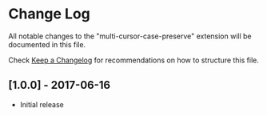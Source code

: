 # Change Log
All notable changes to the "multi-cursor-case-preserve" extension will be documented in this file.

Check [Keep a Changelog](http://keepachangelog.com/) for recommendations on how to structure this file.

## [1.0.0] - 2017-06-16
- Initial release
